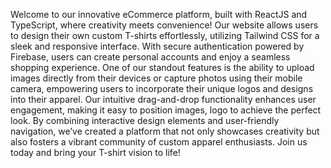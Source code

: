 Welcome to our innovative eCommerce platform, built with ReactJS and TypeScript, where creativity meets convenience! Our website allows users to design their own custom T-shirts effortlessly, utilizing Tailwind CSS for a sleek and responsive interface. With secure authentication powered by Firebase, users can create personal accounts and enjoy a seamless shopping experience. One of our standout features is the ability to upload images directly from their devices or capture photos using their mobile camera, empowering users to incorporate their unique logos and designs into their apparel. Our intuitive drag-and-drop functionality enhances user engagement, making it easy to position  images, logo to achieve the perfect look. By combining interactive design elements and user-friendly navigation, we’ve created a platform that not only showcases creativity but also fosters a vibrant community of custom apparel enthusiasts. Join us today and bring your T-shirt vision to life!
